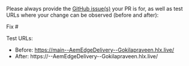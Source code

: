 Please always provide the [GitHub issue(s)](../issues) your PR is for, as well as test URLs where your change can be observed (before and after):

Fix #<gh-issue-id>

Test URLs:
- Before: https://main--AemEdgeDelivery--Gokilapraveen.hlx.live/
- After: https://<branch>--AemEdgeDelivery--Gokilapraveen.hlx.live/
